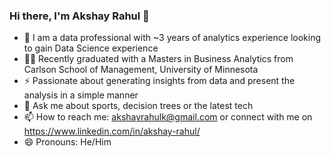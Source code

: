 ### Hi there, I'm Akshay Rahul 👋

- 🔭 I am a data professional with ~3 years of analytics experience looking to gain Data Science experience
- 🧑‍🎓 Recently graduated with a Masters in Business Analytics from Carlson School of Management, University of Minnesota
- ⚡ Passionate about generating insights from data and present the analysis in a simple manner
- 💬 Ask me about sports, decision trees or the latest tech
- 📫 How to reach me: akshayrahulk@gmail.com or connect with me on <a>https://www.linkedin.com/in/akshay-rahul/</a>
- 😄 Pronouns: He/Him


<!--
**akshayrahul/akshayrahul** is a ✨ _special_ ✨ repository because its `README.md` (this file) appears on your GitHub profile.

-->

